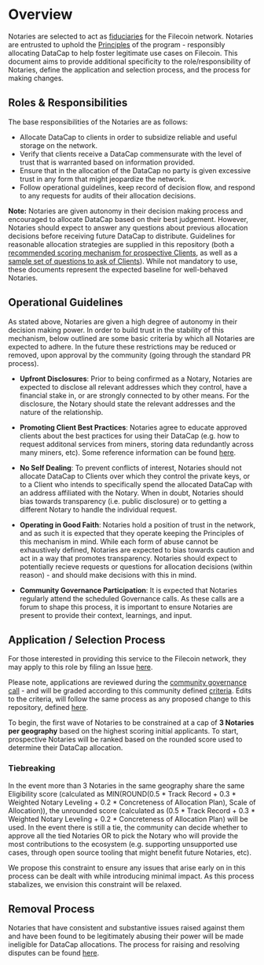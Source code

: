 # Overview
Notaries are selected to act as [fiduciaries](https://www.merriam-webster.com/dictionary/fiduciary) for the Filecoin network. Notaries are entrusted to uphold the [Principles](https://github.com/filecoin-project/FIPs/blob/fip-0003/FIPS/fip-0003.md/#principles) of the program - responsibly allocating DataCap to help foster legitimate use cases on Filecoin. This document aims to provide additional specificity to the role/responsibility of Notaries, define the application and selection process, and the process for making changes. 

## Roles & Responsibilities
The base responsibilities of the Notaries are as follows: 
- Allocate DataCap to clients in order to subsidize reliable and useful storage on the network.
- Verify that clients receive a DataCap commensurate with the level of trust that is warranted based on information provided. 
- Ensure that in the allocation of the DataCap no party is given excessive trust in any form that might jeopardize the network.
- Follow operational guidelines, keep record of decision flow, and respond to any requests for audits of their allocation decisions.

**Note:** Notaries are given autonomy in their decision making process and encouraged to allocate DataCap based on their best judgement. However, Notaries should expect to answer any questions about previous allocation decisions before receiving future DataCap to distribute. Guidelines for reasonable allocation strategies are supplied in this repository (both a [recommended scoring mechanism for prospective Clients](/notaries/templates/client-evaluation.md), as well as a [sample set of questions to ask of Clients](/notaries/templates/sample-client-application.md)). While not mandatory to use, these documents represent the expected baseline for well-behaved Notaries.

## Operational Guidelines
As stated above, Notaries are given a high degree of autonomy in their decision making power. In order to build trust in the stability of this mechanism, below outlined are some basic criteria by which all Notaries are expected to adhere. In the future these restrictions may be reduced or removed, upon approval by the community (going through the standard PR process). 

* **Upfront Disclosures**: Prior to being confirmed as a Notary, Notaries are expected to disclose all relevant addresses which they control, have a financial stake in, or are strongly connected to by other means. For the disclosure, the Notary should state the relevant addresses and the nature of the relationship. 

* **Promoting Client Best Practices**: Notaries agree to educate approved clients about the best practices for using their DataCap (e.g. how to request additonal services from miners, storing data redundantly across many miners, etc). Some reference information can be found [here](https://github.com/filecoin-project/notary-governance/issues/9).

* **No Self Dealing**: To prevent conflicts of interest, Notaries should not allocate DataCap to Clients over which they control the private keys, or to a Client who intends to specifically spend the allocated DataCap with an address affiliated with the Notary. When in doubt, Notaries should bias towards transparency (i.e. public disclosure) or to getting a different Notary to handle the individual request. 

* **Operating in Good Faith**: Notaries hold a position of trust in the network, and as such it is expected that they operate keeping the Principles of this mechanism in mind. While each form of abuse cannot be exhaustively defined, Notaries are expected to bias towards caution and act in a way that promotes transparency. Notaries should expect to potentially recieve requests or questions for allocation decisions (within reason) - and should make decisions with this in mind.

* **Community Governance Participation**: It is expected that Notaries regularly attend the scheduled Governance calls. As these calls are a forum to shape this process, it is important to ensure Notaries are present to provide their context, learnings, and input. 

## Application / Selection Process
For those interested in providing this service to the Filecoin network, they may apply to this role by filing an Issue [here](https://github.com/filecoin-project/notary-governance/issues/new/choose).

Please note, applications are reviewed during the [community governance call](/README.md#governance-and-iteration-process) - and will be graded according to this community defined [criteria](/notaries/templates#overview). Edits to the criteria, will follow the same process as any proposed change to this repository, defined [here](/README.md#process-for-modifications).

To begin, the first wave of Notaries to be constrained at a cap of **3 Notaries per geography** based on the highest scoring initial applicants. To start, prospective Notaries will be ranked based on the rounded score used to determine their DataCap allocation. 

### Tiebreaking
In the event more than 3 Notaries in the same geography share the same Eligibility score (calculated as MIN(ROUND(0.5 * Track Record + 0.3 * Weighted Notary Leveling + 0.2 * Concreteness of Allocation Plan), Scale of Allocation)), the unrounded score (calculated as (0.5 * Track Record + 0.3 * Weighted Notary Leveling + 0.2 * Concreteness of Allocation Plan) will be used. In the event there is still a tie, the community can decide whether to approve all the tied Notaries OR to pick the Notary who will provide the most contributions to the ecosystem (e.g. supporting unsupported use cases, through open source tooling that might benefit future Notaries, etc). 

We propose this constraint to ensure any issues that arise early on in this process can be dealt with while introducing minimal impact. As this process stabalizes, we envision this constraint will be relaxed. 



## Removal Process
Notaries that have consistent and substantive issues raised against them and have been found to be legitimately abusing their power will be made ineligible for DataCap allocations. The process for raising and resolving disputes can be found [here](/README.md#dispute--audit-framework). 
